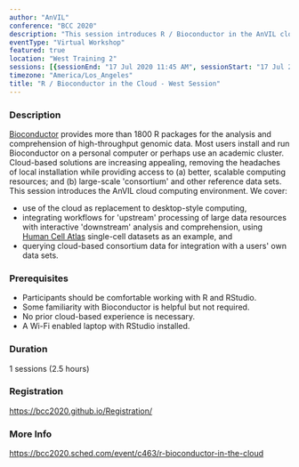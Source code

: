 ```yaml
---
author: "AnVIL"
conference: "BCC 2020"
description: "This session introduces R / Bioconductor in the AnVIL cloud computing environment. We cover use of the cloud as a replacement to desktop-style computing."
eventType: "Virtual Workshop"
featured: true
location: "West Training 2"
sessions: [{sessionEnd: "17 Jul 2020 11:45 AM", sessionStart: "17 Jul 2020 9:16 AM"}]
timezone: "America/Los_Angeles"
title: "R / Bioconductor in the Cloud - West Session"
---
```


<event-hero></event-hero>

### Description

[Bioconductor](https://bioconductor.org) provides more than 1800 R packages for the analysis and comprehension of high-throughput genomic data. Most users install and run Bioconductor on a personal computer or perhaps use an academic cluster. Cloud-based solutions are increasing appealing, removing the headaches of local installation while providing access to (a) better, scalable computing resources; and (b) large-scale 'consortium' and other reference data sets. This session introduces the AnVIL cloud computing environment. We cover: 

* use of the cloud as replacement to desktop-style computing,
* integrating workflows for 'upstream' processing of large data resources with interactive 'downstream' analysis and comprehension, using [Human Cell Atlas](https://data.humancellatlas.org) single-cell datasets as an example, and
* querying cloud-based consortium data for integration with a users' own data sets. 

### Prerequisites

* Participants should be comfortable working with R and RStudio.
* Some familiarity with Bioconductor is helpful but not required.
* No prior cloud-based experience is necessary.
* A Wi-Fi enabled laptop with RStudio installed.

### Duration

1 sessions (2.5 hours)

### Registration

https://bcc2020.github.io/Registration/

### More Info

https://bcc2020.sched.com/event/c463/r-bioconductor-in-the-cloud
